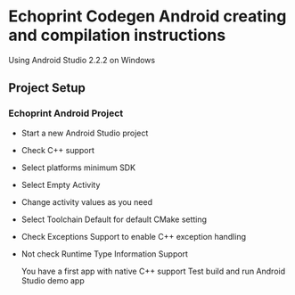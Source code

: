 # Echoprint Codegen Android creating and compilation instructions

Using Android Studio 2.2.2 on Windows

## Project Setup

### Echoprint Android Project

- Start a new Android Studio project
- Check C++ support
- Select platforms minimum SDK
- Select Empty Activity
- Change activity values as you need
- Select Toolchain Default for default CMake setting
- Check Exceptions Support to enable C++ exception handling
- Not check Runtime Type Information Support

  You have a first app with native C++ support
  Test build and run Android Studio demo app 
